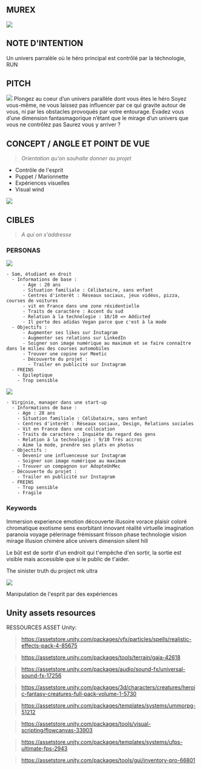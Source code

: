 ## MUREX 
![](https://66.media.tumblr.com/15021996d52f315fd9b843f4575cdb27/tumblr_myaffrLO9a1t9gdcmo1_400.gif)


## NOTE D'INTENTION

Un univers parralèle où le héro principal est contrôlé par la téchnologie, RUN

## PITCH

![](https://encrypted-tbn0.gstatic.com/images?q=tbn:ANd9GcQBrHjJ7ByLZQD-8v30cE0mbxQFnpMQr0jzMIOBsrYUetc1wwYh)
Plongez au coeur d’un univers parallèle dont vous êtes le héro
Soyez vous-même, ne vous laissez pas influencer par ce qui gravite autour de vous, ni par les obstacles provoqués par votre entourage. Évadez vous d’une dimension fantasmagorique n’étant que le mirage d’un univers que vous ne contrôlez pas
Saurez vous y arriver ? 


## CONCEPT / ANGLE ET POINT DE VUE
> *Orientation qu'on souhaite donner au projet*

- Contrôle de l'esprit
- Puppet / Marionnette
- Expériences visuelles
- Visual wind 


![](https://i.imgur.com/uaN8qH0.gif)


## CIBLES 
> *A qui on s'addresse*

### PERSONAS 
  
   ![](http://www.iconninja.com/files/837/326/356/user-young-male-avatar-person-man-icon.png)
   
    - Sam, étudiant en droit
      - Informations de base :
          - Age : 20 ans
          - Situation familiale : Célibataire, sans enfant
          - Centres d'interêt : Réseaux sociaux, jeux vidéos, pizza, courses de voitures
          - vit en France dans une zone résidentielle
          - Traits de caractère : Accent du sud
          - Relation à la technologie : 10/10 => Addicted
          - Il porte des adidas Vegan parce que c'est à la mode
      - Objectifs :
          - Augmenter ses likes sur Instagram
          - Augmenter ses relations sur LinkedIn
          - Soigner son image numérique au maximum et se faire connaître dans le milieu des courses automobiles
          - Trouver une copine sur Meetic
          - Découverte du projet :
            - Trailer en publicité sur Instagram
      - FREINS
        - Epileptique 
        - Trop sensible


   ![](http://bb-bau.com/images/avatar.png)
   
    - Virginie, manager dans une start-up
      - Informations de base :
        - Age : 28 ans
        - Situation familiale : Célibataire, sans enfant
        - Centres d'interêt : Réseaux sociaux, Design, Relations sociales
        - Vit en France dans une collocation
        - Traits de caractère : Inquiète du regard des gens
        - Relation à la technologie : 9/10 Très accroc
        - Aime la mode, prendre ses plats en photos
      - Objectifs :
        - Devenir une influenceuse sur Instagram
        - Soigner son image numérique au maximum 
        - Trouver un compagnon sur AdopteUnMec
      - Découverte du projet :
        - Trailer en publicité sur Instagram
      - FREINS
        - Trop sensible
        - Fragile
        
        
        

### Keywords 

Immersion experience emotion découverte illusoire vorace plaisir coloré chromatique exotisme sens exorbitant innovant réalité virtuelle imagination paranoia voyage pèlerinage frémissant frisson phase technologie vision mirage illusion chimère alice univers dimension silent hill 


Le bût est de sortir d'un endroit qui t'empêche d'en sortir, la sortie est visible mais accessible que si le public de t'aider.


The sinister truth du project mk ultra

![](https://images-na.ssl-images-amazon.com/images/I/51QCJM-zIYL._SX325_BO1,204,203,200_.jpg)

Manipulation de l'esprit par des expériences 











## Unity assets resources
RESSOURCES ASSET Unity: 
> https://assetstore.unity.com/packages/vfx/particles/spells/realistic-effects-pack-4-85675

> https://assetstore.unity.com/packages/tools/terrain/gaia-42618

> https://assetstore.unity.com/packages/audio/sound-fx/universal-sound-fx-17256

> https://assetstore.unity.com/packages/3d/characters/creatures/heroic-fantasy-creatures-full-pack-volume-1-5730

> https://assetstore.unity.com/packages/templates/systems/ummorpg-51212

> https://assetstore.unity.com/packages/tools/visual-scripting/flowcanvas-33903

> https://assetstore.unity.com/packages/templates/systems/ufps-ultimate-fps-2943

> https://assetstore.unity.com/packages/tools/gui/inventory-pro-66801



